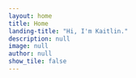 ```yaml
---
layout: home
title: Home
landing-title: "Hi, I'm Kaitlin."
description: null
image: null
author: null
show_tile: false
---
```


